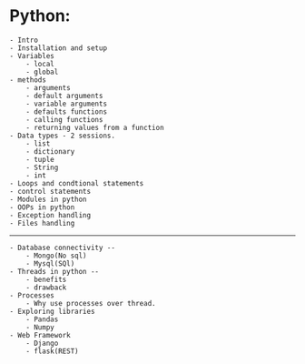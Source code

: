 # Python:
	- Intro
	- Installation and setup
	- Variables
		- local
		- global
	- methods
		- arguments
		- default arguments
		- variable arguments
		- defaults functions
		- calling functions
		- returning values from a function
	- Data types - 2 sessions.
		- list
		- dictionary
		- tuple
		- String
		- int
	- Loops and condtional statements
	- control statements
	- Modules in python
	- OOPs in python
	- Exception handling
	- Files handling
-----------------------------------------------------------
	- Database connectivity --
		- Mongo(No sql)
		- Mysql(SQl)
	- Threads in python --
		- benefits
		- drawback
	- Processes
		- Why use processes over thread.
	- Exploring libraries
		- Pandas
		- Numpy
	- Web Framework
		- Django
		- flask(REST)
